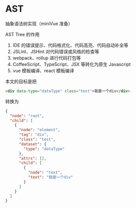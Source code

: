 # AST

抽象语法树实现（miniVue 准备）

AST Tree 的作用

1. IDE 的错误提示、代码格式化、代码高亮、代码自动补全等
2. JSLint、JSHint 对代码错误或风格的检查等
3. webpack、rollup 进行代码打包等
4. CoffeeScript、TypeScript、JSX 等转化为原生 Javascript
5. vue 模板编译、react 模板编译

本文的目标是把

```html
<div data-type="dataType" class="test">我是一个div</div>
```

转换为

```json
{
  "node": "root",
  "child": [
    {
      "node": "element",
      "tag": "div",
      "class": "test",
      "dataset": {
        "type": "dataType"
      },
      "attrs": [],
      "child": [
        {
          "node": "text",
          "text": "我是一个div"
        }
      ]
    }
  ]
}
```
